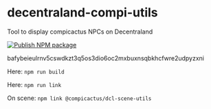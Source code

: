 # decentraland-compi-utils
Tool to display compicactus NPCs on Decentraland

[![Publish NPM package](https://github.com/SoapPunk/decentraland-compi-utils/actions/workflows/master.yml/badge.svg?branch=main)](https://github.com/SoapPunk/decentraland-compi-utils/actions/workflows/master.yml)

bafybeieulrnv5cswdkzt3q5os3dio6oc2mxbuxnsqbkhcfwre2udpyzxni


Here: `npm run build`

Here: `npm run link`

On scene: `npm link @compicactus/dcl-scene-utils`
